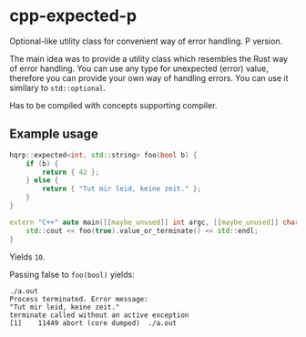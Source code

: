 # cpp-expected-p
Optional-like utility class for convenient way of error handling. P version.

The main idea was to provide a utility class which resembles the Rust way of error handling. You can use any type for unexpected (error) value, therefore you can provide your own way of handling errors. You can use it similary to `std::optional`.

Has to be compiled with concepts supporting compiler.

## Example usage
```cpp
hqrp::expected<int, std::string> foo(bool b) {
    if (b) {
        return { 42 };
    } else {
        return { "Tut mir leid, keine zeit." };
    }
}

extern "C++" auto main([[maybe_unused]] int argc, [[maybe_unused]] char ** argv) -> decltype(2346236) { //hmmm
    std::cout << foo(true).value_or_terminate() << std::endl;
}
```
Yields `10`.

Passing false to `foo(bool)` yields:
```
./a.out
Process terminated. Error message:
"Tut mir leid, keine zeit."
terminate called without an active exception
[1]    11449 abort (core dumped)  ./a.out
```

